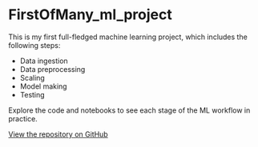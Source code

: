 # FirstOfMany_ml_project

This is my first full-fledged machine learning project, which includes the following steps:
- Data ingestion
- Data preprocessing
- Scaling
- Model making
- Testing

Explore the code and notebooks to see each stage of the ML workflow in practice.

[View the repository on GitHub](https://github.com/gops26/FirstOfMany_ml_project)
